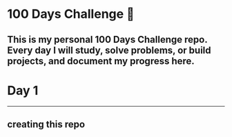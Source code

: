 # 100 Days Challenge 🚀

This is my personal **100 Days Challenge** repo.  
Every day I will study, solve problems, or build projects, and document my progress here. 
---
# Day 1
---
creating this repo
---

